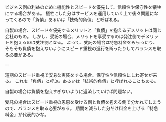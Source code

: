 ビジネス側の利益のために機能性とスピードを優先して、信頼性や保守性を犠牲にする場合がある。
犠牲にした分はサービスを運用していく上で後々問題になってくるので「負債」あるいは「技術的負債」と呼ばれる。

自製の場合、スピードを優先するメリットと「負債」を抱えるデメリットは同じ会社のもの。
しかし、受託の場合、メリットを享受するのは発注側でデメリットを抱えるのは受注側となる。
よって、受託の場合は特急料金をもらったり、そもそも負債を抱えないようにスピード重視の進行を断ったりしてバランスを取る必要がある。

--

短期のスピード重視で安易な実装をする場合、保守性や信頼性にしわ寄せが来る。
これを「負債」と呼ぶ。あるいは「技術的負債」と呼ばれることもある。

自製の場合は負債を抱えすぎないように返済していけば問題ない。

受託の場合はスピード重視の恩恵を受ける側と負債を抱える側で分かれてしまうので、バランスを取る必要がある。
期間を減らした分だけ料金を上げる「特急料金」が代表的かな。
